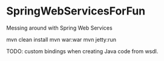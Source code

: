SpringWebServicesForFun
=======================

Messing around with Spring Web Services

mvn clean install
mvn war:war
mvn jetty:run

TODO: custom bindings when creating Java code from wsdl.
